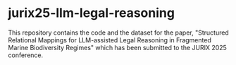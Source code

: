 # jurix25-llm-legal-reasoning
This repository contains the code and the dataset for the paper, "Structured Relational Mappings for LLM-assisted Legal Reasoning in Fragmented Marine Biodiversity Regimes" which has been submitted to the JURIX 2025 conference.
